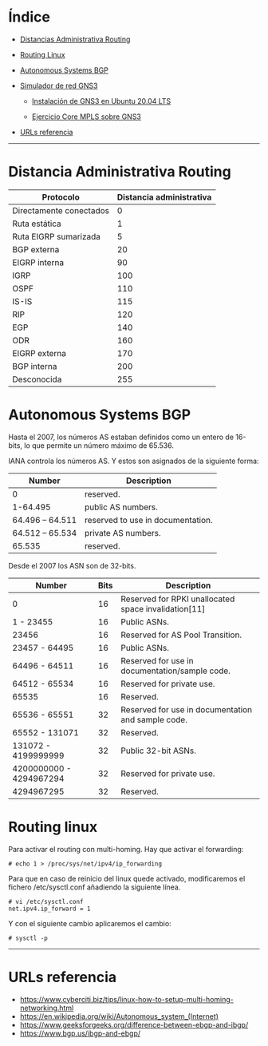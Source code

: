 # Índice

- [Distancias Administrativa Routing](#distancia-administrativa-routing)

- [Routing Linux](#routing-linux)

- [Autonomous Systems BGP](#autonomous-systems-bgp)

- [Simulador de red GNS3](./routing-instalacion-gns3.md)  

  - [Instalación de GNS3 en Ubuntu 20.04 LTS](./routing-instalacion-gns3.md)       
 
  - [Ejercicio Core MPLS sobre GNS3](./routing-ejercicio-mpls-sobre-gns3.md)      

- [URLs referencia](#urls-referencia)

***

# Distancia Administrativa Routing

| Protocolo	                  | Distancia administrativa |
|-----------------------------|--------------------------|
| Directamente conectados	    | 0 |
| Ruta estática	              | 1 |
| Ruta EIGRP sumarizada	      | 5 |
| BGP externa	                | 20 |
| EIGRP interna	              | 90 |
| IGRP	                      | 100 |
| OSPF	                      | 110 |
| IS-IS	                      | 115 |
| RIP	                        | 120 |
| EGP	                        | 140 |
| ODR	                        | 160 |
| EIGRP externa	              | 170 |
| BGP interna	                | 200 |
| Desconocida	                | 255 |

# Autonomous Systems BGP

Hasta el 2007, los números AS estaban definidos como un entero de 16-bits, lo que permite un número máximo de 65.536.

IANA controla los números AS. Y estos son asignados de la siguiente forma:

| Number | Description |
|--------|-------------|
| 0 | reserved. |
| 1-64.495 | public AS numbers. |
| 64.496 – 64.511 | reserved to use in documentation. |
| 64.512 – 65.534 | private AS numbers. |
| 65.535 | reserved. |

Desde el 2007 los ASN son de 32-bits.

| Number | Bits | Description	|
|--------|------|-------------|
| 0 | 16 | Reserved for RPKI unallocated space invalidation[11] |
| 1 - 23455	| 16 | Public ASNs. |
| 23456 | 16 | Reserved for AS Pool Transition. |
| 23457 - 64495 | 16 |  Public ASNs. |
| 64496 - 64511	| 16 | Reserved for use in documentation/sample code. |
| 64512 - 65534	| 16 | Reserved for private use. |
| 65535 | 16 | Reserved. |
| 65536 - 65551 | 32 | Reserved for use in documentation and sample code. |
| 65552 - 131071 | 32 | Reserved. |
| 131072 - 4199999999 | 32 | Public 32-bit ASNs. |
| 4200000000 - 4294967294 | 32 |   Reserved for private use. |
| 4294967295 | 32 |    Reserved. |



# Routing linux

Para activar el routing con multi-homing. Hay que activar el forwarding:

    # echo 1 > /proc/sys/net/ipv4/ip_forwarding

Para que en caso de reinicio del linux quede activado, modificaremos el fichero /etc/sysctl.conf añadiendo la siguiente línea.

    # vi /etc/sysctl.conf
    net.ipv4.ip_forward = 1

Y con el siguiente cambio aplicaremos el cambio:

    # sysctl -p


***

# URLs referencia
- https://www.cyberciti.biz/tips/linux-how-to-setup-multi-homing-networking.html
- https://en.wikipedia.org/wiki/Autonomous_system_(Internet)
- https://www.geeksforgeeks.org/difference-between-ebgp-and-ibgp/
- https://www.bgp.us/ibgp-and-ebgp/


